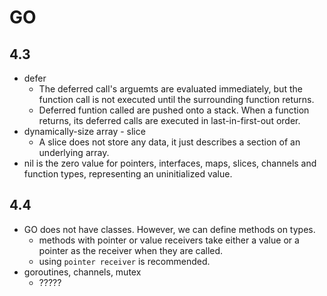 GO
==

4.3
---

+ defer
    + The deferred call's arguemts are evaluated immediately,
        but the function call is not executed 
        until the surrounding function returns.
    + Deferred funtion called are pushed onto a stack. 
        When a function returns, its deferred calls are executed in 
        last-in-first-out order.
+ dynamically-size array - slice
    + A slice does not store any data, it just describes a section 
        of an underlying array.
+ nil is the zero value for pointers, interfaces, maps, slices, 
    channels and function types, representing an uninitialized value.


4.4
---

+ GO does not have classes. However, we can define methods on types.
    + methods with pointer or value receivers take either a value
        or a pointer as the receiver when they are called.
    + using `pointer receiver` is recommended.
+ goroutines, channels, mutex
    + ?????
